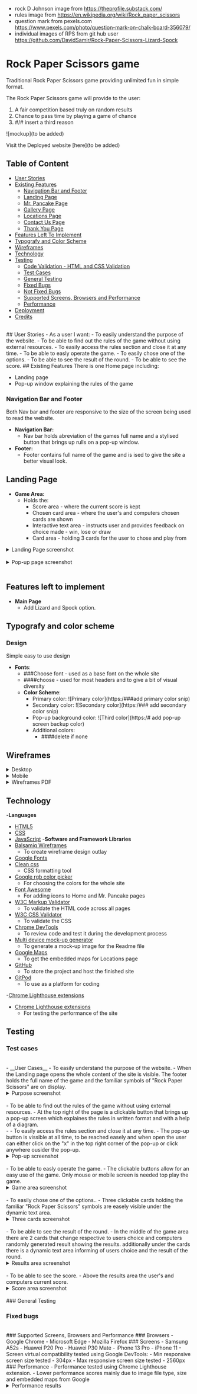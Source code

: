 

* rock D Johnson image from https://theprofile.substack.com/
* rules image from https://en.wikipedia.org/wiki/Rock_paper_scissors
* question mark from pexels.com https://www.pexels.com/photo/question-mark-on-chalk-board-356079/
* individual images of RPS from git hub user https://github.com/DavidSamir/Rock-Paper-Scissors-Lizard-Spock



# Rock Paper Scissors  game
Traditional Rock Paper Scissors game providing unlimited fun in simple format. 

The Rock Paper Scissors game will provide to the user:

1. A fair competition based truly on random results
2. Chance to pass time by playing a game of chance
3. #/# insert a third reason

![mockup](to be added)

Visit the Deployed website [here](to be added)
## Table of Content
- [User Stories](#user-stories)
- [Existing Features](#existing-features)
  - [Navigation Bar and Footer](#navigation-bar-and-footer)
  - [Landing Page](#landing-page)
  - [Mr. Pancake Page](#mr-pancake-page)
  - [Gallery Page](#gallery-page)
  - [Locations Page](#locations-page)
  - [Contact Us Page](#contact-us-page)
  - [Thank You Page](#thank-you-page)
- [Features Left To Implement](#features-left-to-implement)
- [Typografy and Color Scheme](#typografy-and-color-scheme)
- [Wireframes](#wireframes)
- [Technology](#technology)
- [Testing](#testing)
  - [Code Validation - HTML and CSS Validation](#code-validation---html-and-css-validation)
  - [Test Cases](#test-cases)
  - [General Testing](#general-testing)
  - [Fixed Bugs](#fixed-bugs)
  - [Not Fixed Bugs](#not-fixed-bugs)
  - [Supported Screens, Browsers and Performance](#supported-screens-browsers-and-performance)
  - [Performance](#performance)
- [Deployment](#deployment)
- [Credits](#credits)
<br>
## User Stories 
- As a user I want:
    - To easily understand the purpose of the website.
    - To be able to find out the rules of the game without using external resources.
    - To easily access the rules section and close it at any time.
    - To be able to easly operate the game.
    - To easily chose one of the options.
    - To be able to see the result of the round.
    - To be able to see the score.
## Existing Features
There is one Home page including:

- Landing page
- Pop-up window explaining the rules of the game

### Navigation Bar and Footer
Both Nav bar and footer are responsive to the size of the screen being used to read the website.
- __Navigation Bar:__
    - Nav bar holds abreviation of the games full name and a stylised button that brings up rulls on a pop-up window.
- __Footer:__
    - Footer contains full name of the game and is ised to give the site a better visual look.
## Landing Page
- __Game Area:__
    - Holds the:
        - Score area - where the current score is kept
        - Chosen card area - where the user's and computers chosen cards are shown
        - Interactive text area - instructs user and provides feedback on choice made - win, lose or draw
        - Card area - holding 3 cards for the user to chose and play from 

<details>
  <summary>Landing Page screenshot</summary>
 ![Landing Page screenshot](####add landing page)
</details>
<br>
<details>
  <summary>Pop-up page screenshot</summary>
 ![Pop-up page screenshot](#to add screenshot)
</details>
<br>

## Features left to implement
- __Main Page__
    - Add Lizard and Spock option.

## Typografy and color scheme
### Design
Simple easy to use design
 

- __Fonts__:
    - ###Choose font - used as a base font on the whole site
    - ####choose - used for most headers and to give a bit of visual diversity
  - __Color Scheme__:  
    - Primary color:
    ![Primary color](https:/###add primary color snip)
    - Secondary color:
    ![Secondary color](https:/### add secondary color snip)
    - Pop-up background color:
    ![Third color](https:/# add pop-up screen backup color)
    - Additional colors:
        - ####delete if none




## Wireframes

<details>

  <summary>Desktop</summary>

   ![Desktop Wireframes](https://github.com/SkyForgerUK/Project_2_RPSSL/blob/main/docs/project2-desktop.jpg) 
   ![Desktop Wireframes](https://github.com/SkyForgerUK/Project_2_RPSSL/blob/main/docs/project2-desktop-pop-up.jpg)

</details>

<details>

  <summary>Mobile</summary>

   ![Mobile Wireframes](https://github.com/SkyForgerUK/Project_2_RPSSL/blob/main/docs/project2-mobile.jpg) 
   ![Mobile Wireframes](https://github.com/SkyForgerUK/Project_2_RPSSL/blob/main/docs/project2-mobile-pop-up.jpg) 

</details>

<details>

  <summary>Wireframes PDF</summary>
  
   [Wireframes PDF](https://github.com/SkyForgerUK/Project_2_RPSSL/blob/main/docs/project2-full.pdf) 

</details>

## Technology
-__Languages__
- [HTML5](https://en.wikipedia.org/wiki/HTML5)
- [CSS](https://en.wikipedia.org/wiki/CSS) 
- [JavaScript](https://en.wikipedia.org/wiki/JavaScript) 
-__Software and Framework Libraries__
- [Balsamiq Wireframes](https://balsamiq.com/)
    - To create wireframe design outlay
- [Google Fonts](https://fonts.google.com/)
    <!-- - To acquire 'Lato' and 'Merriweather' font to use on the site -->
- [Clean css](https://www.cleancss.com/css-beautify/) 
    - CSS formatting tool
- [Google rgb color picker](https://www.google.com/search?q=rgb+color+picker&rlz=1C1GCEB_enGB1012GB1012&oq=rgb+color&aqs=chrome.0.0i433i512j69i57j0i512l8.3968j0j7&sourceid=chrome&ie=UTF-8)
    - For choosing the colors for the whole site
- [Font Awesome](https://fontawesome.com/)
    - For adding icons to Home and Mr. Pancake pages
- [W3C Markup Validator](https://validator.w3.org/) 
    - To validate the HTML code across all pages
- [W3C CSS Validator](https://jigsaw.w3.org/css-validator/)
    - To validate the CSS
- [Chrome DevTools](https://developer.chrome.com/docs/devtools/)
   - To review code and test it during the development process
- [Multi device mock-up generator](https://techsini.com/multi-mockup/)
    - To generate a mock-up image for the Readme file
- [Google Maps](https://www.google.co.uk/maps)
    - To get the embedded maps for Locations page
- [GitHub](https://github.com/)
    - To store the project and host the finished site
- [GitPod](https://www.gitpod.io/)
    - To use as a platform for coding

-[Chrome Lighthouse extensions](https://chrome.google.com/webstore/detail/lighthouse/blipmdconlkpinefehnmjammfjpmpbjk?hl=en)
- [Chrome Lighthouse extensions](https://chrome.google.com/webstore/detail/lighthouse/blipmdconlkpinefehnmjammfjpmpbjk?hl=en)
    - For testing the performance of the site

## Testing
<!-- Testing was carried out by using every device that was available to the project developer, getting project developers friends to test the functionality on their devices and developer tools like Chrome DevTools and Lighthouse extension.
### Code Validation - HTML and CSS validation
 - __W3C Markup Validator__
    - On the first try validator reported 4 errors spanning across all pages:
        - First two were connected and by adding a missed /div they were cleared
        - Then a stray /i and a stray /a end tags were removed
    - There was an additional error on the "Contact Us" page:
        - The identical id values occurred during the multiplying of the code lines, error was cleared by assigning unique id's to two lines
<details>
  <summary>HTML Error Message</summary>
 ![HTML Error Message](https://github.com/SkyForgerUK/Walk_Mr_Pancake_Project_1/blob/main/docs/html_validator_1st_try.jpg) 
</details>
<details>
  <summary>HTML Pass Message</summary>
   ![HTML Pass Message](https://github.com/SkyForgerUK/Walk_Mr_Pancake_Project_1/blob/main/docs/html_validator_pass.jpg) 
</details>
- __W3C CSS Validator__
    - On the first try validator reported 3 errors:
        - Two text-align errors with duplicating center value, cleared by removing the duplicating value
        - Last error was a value error on Google embedded maps where % cannot be used, fixed by applying a large enough value to cover the width needed
<details>
  <summary>CSS Error Message</summary>
   ![CSS Error Message](https://github.com/SkyForgerUK/Walk_Mr_Pancake_Project_1/blob/main/docs/css_validator_1st_try.jpg) 
</details>
<details>
  <summary>CSS Pass Message</summary>
   ![CSS Pass Message](https://github.com/SkyForgerUK/Walk_Mr_Pancake_Project_1/blob/main/docs/css_validator_pass.jpg) 
</details>       
<br> -->
### Test cases 
<br>
- __User Cases__
- To easily understand the purpose of the website.
    - When the Landing page opens the whole content of the site is visible. The footer holds the full name of the game and the familiar symbols of "Rock Paper Scissors" are on display.
<br>
<details>
  <summary>Purpose screenshot</summary>

   ![Purpose](###add the landing page screenshot) 

</details>  
<br>
- To be able to find out the rules of the game without using external resources.
    - At the top right of the page is a clickable button that brings up a pop-up screen which explaines the rules in written format and with a help of a diagram.
<br>
- - To easily access the rules section and close it at any time.
    - The pop-up button is vissible at all time, to be reached easely and when open the user can either click on the "x" in the top right corner of the pop-up or click anywhere ousider the pop-up.
<details>
  <summary>Pop-up screenshot</summary>

   ![Pop-up](###add pop up screenshot )
 
   
</details>  
<br>
- To be able to easly operate the game.
    - The clickable buttons allow for an easy use of the game. Only mouse or mobile screen is needed top play the game. 
<details>
  <summary>Game area screenshot</summary>

   ![Game area](http:// #add game are screenshot) 
</details> 
<br> 
- To easily chose one of the options..
    - Three clickable cards holding the familiar "Rock Paper Scissors" symbols are easely visible under the dynamic text area. 

 <details>
  <summary>Three cards screenshot</summary>

   ![Three cards](https:/###add 3 cards screenshot) 
</details> 

<br>    
- To be able to see the result of the round.
    - In the middle of the game area there are 2 cards that change respective to users choice and computers randomly generated result showing the results. additionally under the cards there is a dynamic text area informing of users choice and the result of the round.
<details>
  <summary>Results area screenshot</summary>

   ![Results area](https://###add result area screenshot) 
</details> 
<br> 
- To be able to see the score.
    - Above the results area the user's and computers current score.
<details>
  <summary>Score area screenshot</summary>

   ![Score area](https://###add score area screenshot) 
</details> 
<br> 
### General Testing
    
<!-- <details>
  <summary>Launching and responsiveness</summary>
  |Action | Expected behaviour | Result|
  |-------|--------------------|-------|
  |Copy url from GitHub and paste it in a browser and hit enter | Browser should load index.html as the landing page | Pass |
  |Opening every page (except thank you page) | Hero image goes in 4 second zoom-out effect  | Pass |
  |Scale up the window | The content should be responsive at 900px and 1200px width marks | Pass |
  |Scale down the window | The content should be responsive at 900px and 375px width marks | Pass |
  |Scale down under 375px width | The layout should be responsive and fit in a single column without horizontal scroll bar until reaching 311px on all pages | Pass |
</details>
<details>
  <summary>Landing page</summary>
  |Action | Expected behaviour | Result|
  |-------|--------------------|-------|
  | Click on all nav items | Each nav item takes user to the respective page on the site | Pass |
  | Changing size above 899px | Ethos section moves from a single column styling to 2 column x 2 row styling for the text | Pass |
  | Changing size above 1199px | Meetup times section moves from a single column styling to single row styling for the text | Pass |
  |Clicking on all footer icons| Each social platform icon opens their respective website in a new tab | Pass |
  
</details>
<details>
  <summary>Mr. Pancake page</summary>
  |Action | Expected behaviour | Result|
  |-------|--------------------|-------|
  | Click on all nav items | Each nav item takes user to the respective page on the site | Pass |
  | Changing size above 899px | Ethos section moves from a single column styling to 2 column x 2 row styling for the text | Pass |
  |Clicking on all footer icons| Each social platform icon opens their respective website in a new tab | Pass |
  
</details>
<details>
  <summary>Gallery page</summary>
  |Action | Expected behaviour | Result|
  |-------|--------------------|-------|
  | Click on all nav items | Each nav item takes user to the respective page on the site | Pass |
  | Changing size above 374px | Gallery section moves from a single column styling to 2 columns | Pass |
  | Changing size above 899px | Gallery section moves from 2 column styling to 3 columns | Pass |
  | Changing size above 1199px | Gallery section moves from 3 column styling to 4 columns | Pass |
  | Clicking on all footer icons | Each social platform icon opens their respective website in a new tab | Pass |
  
</details>
<details>
  <summary>Location page</summary>
  |Action | Expected behaviour | Result|
  |-------|--------------------|-------|
  | Click on all nav items | Each nav item takes user to the respective page on the site | Pass |
  | Changing size below 900px | Meetup rows have text area to map size in ratio 60% to 40% | Pass |
  | Changing size above 899px | Meetup rows have text area to map size in ratio 70% to 30% | Pass |
  | Changing size above 1199px | Meetup rows have text area to map size in ratio 75% to 25% | Pass |
  | Clicking on all footer icons | Each social platform icon opens their respective website in a new tab | Pass |
  
</details>
<details>
  <summary>Contact Us page</summary>
  |Action | Expected behaviour | Result|
  |-------|--------------------|-------|
  | Click on all nav items | Each nav item takes user to the respective page on the site | Pass |
  | Changing size below 375px | Width of the "Thank you message" goes to 70% width | Pass |
  | Changing size above 374px | Width of the "Thank you message" goes to 80% width | Pass |
  | Changing size above 899px | Width of the "Thank you message" width goes to auto | Pass |
  | Clicking on all footer icons | Each social platform icon opens their respective website in a new tab | Pass 
  
</details>
<details>
  <summary>Thank you page</summary>
  |Action | Expected behaviour | Result|
  |-------|--------------------|-------|
  | Click on all nav items | Each nav item takes user to the respective page on the site | Pass |
  | Clicking on submit button without filling in First Name | Error message "Please fill out this field" pops up and no progression | Pass |
  | Clicking on submit button without filling in Last Name | Error message "Please fill out this field" pops up and no progression | Pass |
  | Clicking on submit button without filling in Email Address | Error message "Please fill out this field" pops up and no progression | Pass |
  | Clicking on submit button three mandatory field filled in | User is taken to "Thank you" page | Pass |
  | Clicking on all footer icons | Each social platform icon opens their respective website in a new tab | Pass |
  
</details> -->
  
### Fixed bugs
<!-- - __Logo not showing on the published page__
    - In the page header the path to the logo image started like - "/assets/..." so I changed it to "assets/..." and the issue was fixed
- __Thank you page background image overlapping the nav bar for screen sizes over 900px__
    - Created a new set of styling in "@media screen and (min-width: 900px)" to counter the issue - fixed
 ### Not fixed bugs
 - __Logo on screens below 900px does not respond to clicks - shortcut to Home page__
    - This bug will be fixed after project submission    -->
  <br>      
### Supported Screens, Browsers and Performance
### Browsers
- Google Chrome
- Microsoft Edge
- Mozilla Firefox
### Screens
- Samsung A52s
- Huawei P20 Pro
- Huawei P30 Mate
- iPhone 13 Pro
- iPhone 11
- Screen virtual compatibility tested using Google DevTools:
    - Min responsive screen size tested - 304px
    - Max responsive screen size tested - 2560px
### Performance
- Performance tested using Chrome Lighthouse extension.
    - Lower performance scores mainly due to image file type, size and embedded maps from Google
<details>
  <summary>Performance results</summary>
- Landing page:
<!-- 
   ![Landing page](https:/###add landing page performance result snip)
</details>  -->
<br >
## Deployment
- __Via GitHub__
    - Open a web browser
    - Go to address https://github.com/
    - Log in my GitHub account
    - On the left side a selection of recent repositories will be visible, click on "
SkyForgerUK/Walk_Mr_Pancake_Project_1"
    - Click on settings button
    - Click on "Pages" button
    - In "Branch" field click on "None" button and select "main" from drop down menu
    - Click "Save" button
    - Wait 1-4 minutes
    - Refresh page
    - A link at the top part of the screen will become available
    - use this link to access the, now published, website
<details>
  <summary>Link Page screenshot</summary>

   ![Contact Us](https://github.com/SkyForgerUK/Project_2_RPSSL/blob/main/docs/project2-publish-page-screenshot.jpg)
  
</details> 
<br>   
## Credits
### Content
- All content written by the project developer, except of:
  - The Dachshund breed summary which was taken from [dogtime.com](https://dogtime.com/dog-breeds/dachshund#/slide/1)
  - The Nuneaton town information which was taken from [Wikipedia](https://en.wikipedia.org/wiki/Nuneaton)
- The icons in footer and in main section on Home Page and Mr. Pancake page are taken from [Font Awesome](https://fontawesome.com/)
- Fonts 'Lato' and 'Merriweather' where taken from [Google Fonts](https://fonts.google.com/)
- For help with the code [w3schools](https://www.w3schools.com/) was used 
### Media
- Header Puppy Logo was taken from [KindPng](kindpng.com)
- All the images in the Gallery taken from project developers personal collection
- All images on the site are project developers personal images, except of:
    - Background image for Locations and Home page meet up times taken from [Wikimedia](https://commons.wikimedia.org/wiki/File:Cotswolds_Panorama_Fields.jpg)
    - Background image for Contact Us page taken from [FreeImages](https://www.freeimages.com/)
